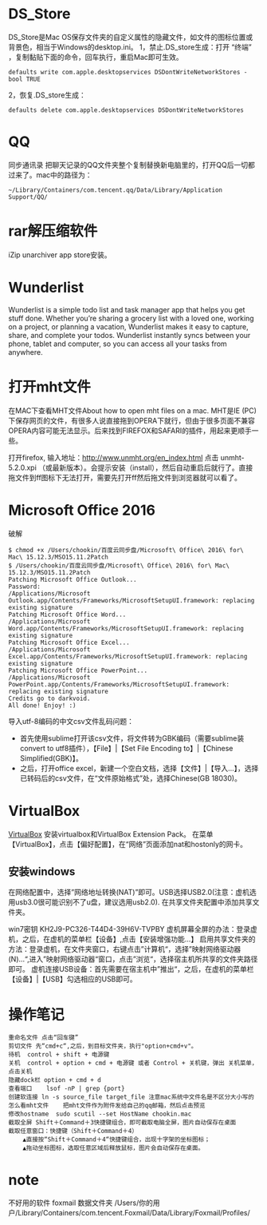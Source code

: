 # DS_Store
DS_Store是Mac OS保存文件夹的自定义属性的隐藏文件，如文件的图标位置或背景色，相当于Windows的desktop.ini。
1，禁止.DS_store生成：打开   “终端” ，复制黏贴下面的命令，回车执行，重启Mac即可生效。

    defaults write com.apple.desktopservices DSDontWriteNetworkStores -bool TRUE
2，恢复.DS_store生成：

    defaults delete com.apple.desktopservices DSDontWriteNetworkStores
# QQ
同步通讯录
把聊天记录的QQ文件夹整个复制替换新电脑里的，打开QQ后一切都过来了。mac中的路径为：

    ~/Library/Containers/com.tencent.qq/Data/Library/Application Support/QQ/
# rar解压缩软件
iZip unarchiver app store安装。

# Wunderlist
Wunderlist is a simple to­do list and task manager app that helps you get stuff done. Whether you’re sharing a grocery list with a loved one, working on a project, or planning a vacation, Wunderlist makes it easy to capture, share, and complete your to­dos. Wunderlist instantly syncs between your phone, tablet and computer, so you can access all your tasks from anywhere.

# 打开mht文件
在MAC下查看MHT文件About how to open mht files on a mac. MHT是IE (PC)下保存网页的文件，有很多人说直接拖到OPERA下就行，但由于很多页面不兼容OPERA内容可能无法显示。后来找到FIREFOX和SAFARI的插件，用起来更顺手一些。

打开firefox, 输入地址：http://www.unmht.org/en_index.html 点击 unmht-5.2.0.xpi （或最新版本）。会提示安装（install），然后自动重启后就行了。直接拖文件到ff图标下无法打开，需要先打开ff然后拖文件到浏览器就可以看了。



# Microsoft Office 2016
破解

    $ chmod +x /Users/chookin/百度云同步盘/Microsoft\ Office\ 2016\ for\ Mac\ 15.12.3/MSO15.11.2Patch
    $ /Users/chookin/百度云同步盘/Microsoft\ Office\ 2016\ for\ Mac\ 15.12.3/MSO15.11.2Patch
    Patching Microsoft Office Outlook...
    Password:
    /Applications/Microsoft Outlook.app/Contents/Frameworks/MicrosoftSetupUI.framework: replacing existing signature
    Patching Microsoft Office Word...
    /Applications/Microsoft Word.app/Contents/Frameworks/MicrosoftSetupUI.framework: replacing existing signature
    Patching Microsoft Office Excel...
    /Applications/Microsoft Excel.app/Contents/Frameworks/MicrosoftSetupUI.framework: replacing existing signature
    Patching Microsoft Office PowerPoint...
    /Applications/Microsoft PowerPoint.app/Contents/Frameworks/MicrosoftSetupUI.framework: replacing existing signature
    Credits go to darkvoid.
    All done! Enjoy! :)

导入utf-8编码的中文csv文件乱码问题：
- 首先使用sublime打开该csv文件，将文件转为GBK编码（需要sublime装convert to utf8插件），【File】|【Set File Encoding to】|【Chinese Simplified(GBK)】。
- 之后，打开office excel，新建一个空白文档，选择【文件】|【导入...】，选择已转码后的csv文件，在“文件原始格式”处，选择Chinese(GB 18030)。

# VirtualBox
[VirtualBox](https://www.virtualbox.org/wiki/Downloads)
安装virtualbox和VirtualBox Extension Pack。
在菜单【VirtualBox】，点击【偏好配置】，在“网络”页面添加nat和hostonly的网卡。

## 安装windows
在网络配置中，选择”网络地址转换(NAT)”即可。USB选择USB2.0(注意：虚机选用usb3.0很可能识别不了u盘，建议选用usb2.0).
在共享文件夹配置中添加共享文件夹。

win7密钥 KH2J9-PC326-T44D4-39H6V-TVPBY
虚机屏幕全屏的办法：登录虚机，之后，在虚机的菜单栏【设备】,点击【安装增强功能...】
启用共享文件夹的方法：登录虚机，在文件夹窗口，右键点击”计算机“，选择”映射网络驱动器(N)...“,进入”映射网络驱动器“窗口，点击”浏览“，选择宿主机所共享的文件夹路径即可。
虚机连接USB设备：首先需要在宿主机中”推出“，之后，在虚机的菜单栏【设备】|【USB】勾选相应的USB即可。

# 操作笔记

    重命名文件 点击“回车键”
    剪切文件 先“cmd+c“,之后，到目标文件夹，执行"option+cmd+v"。
    待机  control + shift + 电源键
    关机  control + option + cmd + 电源键 或者 Control + 关机键，弹出 关机菜单， 点击关机
    隐藏dock栏 option + cmd + d
    查看端口    lsof -nP | grep {port}
    创建软连接 ln -s source_file target_file 注意mac系统中文件名是不区分大小写的
    怎么看mht文件    把mht文件作为附件发给自己的qq邮箱，然后点击预览
    修改hostname  sudo scutil --set HostName chookin.mac
    截取全屏 Shift＋Command＋3快捷键组合，即可截取电脑全屏，图片自动保存在桌面
    截取任意窗口：快捷键（Shift＋Command＋4）
        ▲直接按“Shift＋Command＋4“快捷键组合，出现十字架的坐标图标；
        ▲拖动坐标图标，选取任意区域后释放鼠标，图片会自动保存在桌面。
# note
不好用的软件
foxmail
数据文件夹 /Users/你的用户/Library/Containers/com.tencent.Foxmail/Data/Library/Foxmail/Profiles/
